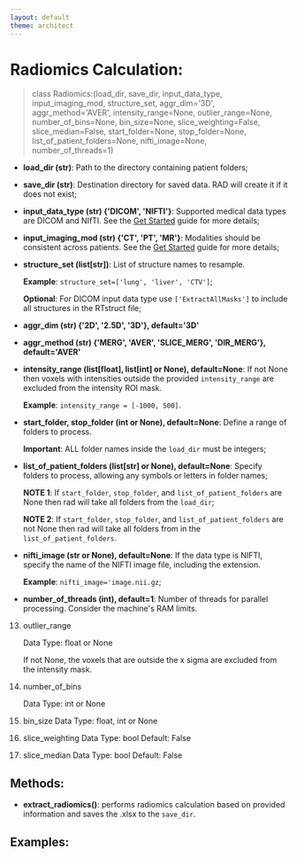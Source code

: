 ```yaml
---
layout: default
theme: architect
---
```



# Radiomics Calculation:

> class Radiomics:(load_dir, save_dir, input_data_type, input_imaging_mod, structure_set,
                 aggr_dim='3D', aggr_method='AVER', intensity_range=None, outlier_range=None,
                 number_of_bins=None, bin_size=None, slice_weighting=False, slice_median=False,
                 start_folder=None, stop_folder=None, list_of_patient_folders=None,
                 nifti_image=None, number_of_threads=1)

* **load_dir (str)**: Path to the directory containing patient folders;
* **save_dir (str)**: Destination directory for saved data. RAD will create it if it does not exist;
* **input_data_type (str) {'DICOM', 'NIFTI'}**: Supported medical data types are DICOM and NIfTI. See the [Get Started](get_started.md) guide for more details;
* **input_imaging_mod (str) {'CT', 'PT', 'MR'}**: Modalities should be consistent across patients. See the [Get Started](get_started.md) guide for more details;
* **structure_set (list[str])**: List of structure names to resample.

  **Example**: `structure_set=['lung', 'liver', 'CTV']`;

  **Optional**: For DICOM input data type use `['ExtractAllMasks']` to include all structures in the RTstruct file;

* **aggr_dim (str) {'2D', '2.5D', '3D'}, default='3D'**

* **aggr_method (str) {'MERG', 'AVER', 'SLICE_MERG', 'DIR_MERG'}, default='AVER'**

* **intensity_range (list[float], list[int] or None), default=None**: If not None then voxels with intensities outside the provided `intensity_range` are excluded from the intensity ROI mask.

  **Example**: `intensity_range = [-1000, 500]`.
  
* **start_folder, stop_folder (int or None), default=None**: Define a range of folders to process.

  **Important**: ALL folder names inside the `load_dir` must be integers;

* **list_of_patient_folders (list[str] or None), default=None**: Specify folders to process, allowing any symbols or letters in folder names;

   **NOTE 1**: If `start_folder`, `stop_folder`, and `list_of_patient_folders` are None then rad will take all folders from the `load_dir`;
  
   **NOTE 2**: If `start_folder`, `stop_folder`, and `list_of_patient_folders` are not None then rad will take all folders from in the `list_of_patient_folders`.

* **nifti_image (str or None), default=None**: If the data type is NIFTI, specify the name of the NIFTI image file, including the extension.
  
  **Example**: `nifti_image='image.nii.gz`;

* **number_of_threads (int), default=1**: Number of threads for parallel processing. Consider the machine's RAM limits.
    
13) outlier_range

    Data Type: float or None

    If not None, the voxels that are outside the x sigma are excluded from the intensity mask.

14) number_of_bins

    Data Type: int or None

15) bin_size
    Data Type: float, int or None

16) slice_weighting
    Data Type: bool
    Default: False

17) slice_median
    Data Type: bool
    Default: False


## Methods:

* **extract_radiomics()**: performs radiomics calculation based on provided information and saves the .xlsx to the `save_dir`.


## Examples:
